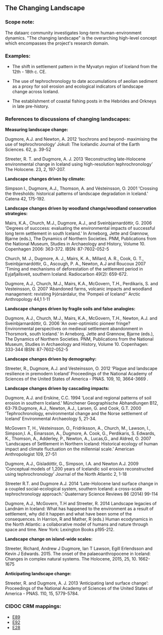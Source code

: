 
## The Changing Landscape




###  Scope note: 
The dataarc community investigates long-term human-environment dynamics. "The changing landscape" is the overarching high-level concept which encompasses the project's research domain. 

### Examples: 

* The shift in settlement pattern in the Myvatyn region of Iceland from the 12th - 18th c. CE. 

* The use of tephrochronology to date accumulations of aeolian sediment  as a proxy for soil erosion and ecological indicators of landscape change across Iceland.

* The establishment of coastal fishing posts in the Hebrides and Orkneys in late pre-history.

### References to discussions of changing landscapes:

**Measuring landscape change:**

Dugmore, A.J. and Newton, A. 2012 ‘Isochrons and beyond- maximising the use of tephrochronology’ Jokull: The Icelandic Journal of the Earth Sciences. 62, p. 39-52

Streeter, R. T. and Dugmore, A. J. 2013 ‘Reconstructing late-Holocene environmental change in Iceland using high-resolution tephrochronology’ The Holocene. 23, 2, 197-207.

**Landscape changes driven by climate:**

Simpson I., Dugmore, A.J., Thomson, A. and Vésteinsson, O. 2001 'Crossing the thresholds: historical patterns of landscape degradation in Iceland.' Catena  42, 175-192.

**Landscape changes driven by woodland change/woodland conservation strategies:**

Mairs, K.A., Church, M.J., Dugmore, A.J.,  and Sveinbjarnardóttir, G. 2006 'Degrees of succcess: evaluating the environmental impacts of successful long term settlement in south Iceland.' In Arneborg, Jette and Grønnow, Bjarne (eds.), The Dynamics of Northern Societies. PNM, Publications from the National Museum, Studies in Archaeology and History, Volume 10. Copenhagen 2006: 363-372. IBSN: 87-7602-052-5

Church, M. J., Dugmore, A. J., Mairs, K. A., Millard, A. R., Cook, G. T., Sveinbjarnardóttir, G., Ascough, P. A., Newton, A.J and Roucoux 2007 ‘Timing and mechanisms of deforestation of the settlement period in Eyjafjallsveit, southern Iceland. Radiocarbon 49(2): 659-672.

Dugmore, A.J., Church, M.J., Mairs, K.A., McGovern, T.H., Perdikaris, S. and Vesteinsson, O. 2007 ‘Abandoned farms, volcanic impacts and woodland management: revisting Þjórsárdalur, the ‘Pompeii of Iceland'’ Arctic Anthropology 44,1 1-11

**Landscape changes driven by fragile soils and false analogies:**

Dugmore, A.J., Church, M.J., Mairs, K.A., McGovern, T.H., Newton, A.J. and Sveinbjarnardóttir, G. 2006 'An over-optimistic pioneer fringe? Environmental perspectives on medieval settlement abandonment in Thorsmork, south Iceland.' In Arneborg, Jette and Grønnow, Bjarne (eds.), The Dynamics of Northern Societies. PNM, Publications from the National Museum, Studies in Archaeology and History, Volume 10. Copenhagen: 333-344 IBSN: 87-7602-052-5

**Landscape changes driven by demography:**

Streeter, R., Dugmore, A.J.  and Vesteinsson, O.  2012 ‘Plague and landscape resilience in premodern Iceland’   Proceedings of the National Academy of Sciences of the United States of America - PNAS. 109, 10, 3664-3669 .

**Landscape changes driven by cascading impacts:**

Dugmore, A.J. and Erskine, C.C.  1994 ‘Local and regional patterns of soil erosion in southern Iceland.’  Münchener Geographische Abhandlungen B12, 63-79.Dugmore, A.J., Newton, A.J., Larsen, G. and Cook, G.T. 2000 ‘Tephrochronology, environmental change and the Norse settlement of Iceland’ Environmental Archaeology 5, 21-34.

McGovern T, H., Vésteinsson, O., Fridriksson, A., Church, M., Lawson, I., Simpson,I. A., Einarsson, A., Dugmore, A. Cook, G., Perdikaris, S. Edwards, K.,  Thomson, A.,  Adderley, P., Newton, A., Lucas,G., and  Aldred, O. 2007  ‘Landscapes of Settlement in Northern Iceland: Historical ecology of human impact and climate fluctuation on the millennial scale.’ American Anthropologist 109, 27-51

Dugmore, A.J., Gísladóttir, G., Simpson, I.A. and Newton A.J. 2009 ‘Conceptual models of 1,200 years of Icelandic soil erosion reconstructed using tephrochronology’ Journal of the North Atlantic 2, 1-18

Streeter R.T. and Dugmore A.J. 2014 ‘Late-Holocene land surface change in a coupled social-ecological system, southern Iceland: a cross-scale tephrochronology approach.’ Quaternary Science Reviews 86 (2014) 99-114

Dugmore, A.J., McGovern, T.H and Streeter, R. 2014 Landscape legacies of Landnám in Iceland: What has happened to the environment as a result of settlement, why did it happen and what have been some of the consequences. In Harrion, R and Mather, R (eds.) Human ecodynamics in the North Atlantic: a collaborative model of humans and nature through space and time. New York: Lexington Books p195-212.

**Landscape change on island-wide scales:**

Streeter, Richard, Andrew J Dugmore,  Ian T Lawson, Egill Erlendsson and Kevin J Edwards. 2015. The onset of the palaeoanthropocene in Iceland: Changes in complex natural systems. The Holocene, 2015, 25, 10. 1662-1675

**Anticipating landscape change:**

Streeter, R. and Dugmore, A. J. 2013 ‘Anticipating land surface change’: Proceedings of the National Academy of Sciences of the United States of America - PNAS. 110, 15, 5779-5784.

### CIDOC CRM mappings: 

* [E89](http://www.cidoc-crm.org/Entity/E89-Propositional-Object/Version-6.2.1)
* [E92](http://www.cidoc-crm.org/Entity/E92-Spacetime-Volume/Version-6.2.1)
* [E28](http://www.cidoc-crm.org/Entity/E28-Conceptual-Object/Version-6.2.1)

